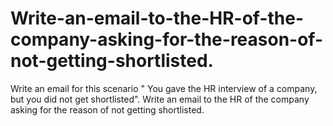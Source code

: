 # Write-an-email-to-the-HR-of-the-company-asking-for-the-reason-of-not-getting-shortlisted.
Write an email for this scenario " You gave the HR interview of a company, but you did not get shortlisted". Write an email to the HR of the company asking for the reason of not getting shortlisted.
